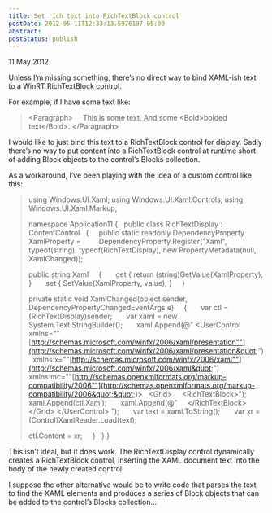 ```yaml
---
title: Set rich text into RichTextBlock control
postDate: 2012-05-11T12:33:13.5976197-05:00
abstract: 
postStatus: publish
---
```

11 May 2012

Unless I’m missing something, there’s no direct way to bind XAML-ish text to a WinRT RichTextBlock control.

For example, if I have some text like:


> &lt;Paragraph&gt;
>     This is some text. And some &lt;Bold&gt;bolded text&lt;/Bold&gt;.
> &lt;/Paragraph&gt;


I would like to just bind this text to a RichTextBlock control for display. Sadly there’s no way to put content into a RichTextBlock control at runtime short of adding Block objects to the control’s Blocks collection.

As a workaround, I’ve been playing with the idea of a custom control like this:


> using Windows.UI.Xaml;
> using Windows.UI.Xaml.Controls;
> using Windows.UI.Xaml.Markup;
>
> namespace Application11
> {
>   public class RichTextDisplay : ContentControl
>   {
>     public static readonly DependencyProperty XamlProperty =
>         DependencyProperty.Register("Xaml", typeof(string), typeof(RichTextDisplay), new PropertyMetadata(null, XamlChanged));
>
> public string Xaml
>     {
>       get { return (string)GetValue(XamlProperty); }
>       set { SetValue(XamlProperty, value); }
>     }
>
> private static void XamlChanged(object sender, DependencyPropertyChangedEventArgs e)
>     {
>       var ctl = (RichTextDisplay)sender;
>       var xaml = new System.Text.StringBuilder();
>       xaml.Append(@"
> &lt;UserControl
>   xmlns=""[http://schemas.microsoft.com/winfx/2006/xaml/presentation""](http://schemas.microsoft.com/winfx/2006/xaml/presentation&quot;&quot;)
>   xmlns:x=""[http://schemas.microsoft.com/winfx/2006/xaml""](http://schemas.microsoft.com/winfx/2006/xaml&quot;&quot;)
>   xmlns:mc=""[http://schemas.openxmlformats.org/markup-compatibility/2006""](http://schemas.openxmlformats.org/markup-compatibility/2006&quot;&quot;)&gt;
>   &lt;Grid&gt;
>     &lt;RichTextBlock&gt;");
>       xaml.Append(ctl.Xaml);
>       xaml.Append(@"
>     &lt;/RichTextBlock&gt;
>   &lt;/Grid&gt;
> &lt;/UserControl&gt;
> ");
>       var text = xaml.ToString();
>       var xr = (Control)XamlReader.Load(text);
>
> ctl.Content = xr;
>     }
>   }
> }


This isn’t ideal, but it does work. The RichTextDisplay control dynamically creates a RichTextBlock control, inserting the XAML document text into the body of the newly created control.

I suppose the other alternative would be to write code that parses the text to find the XAML elements and produces a series of Block objects that can be added to the control’s Blocks collection…
